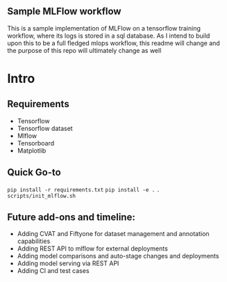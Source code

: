 ## Sample MLFlow workflow
This is a sample implementation of MLFlow on a tensorflow training workflow, where its logs is stored in a sql database. As I intend to build upon this to be a full fledged mlops workflow, this readme will change and the purpose of this repo will ultimately change as well

# Intro

## Requirements
* Tensorflow
* Tensorflow dataset
* Mlflow
* Tensorboard 
* Matplotlib

## Quick Go-to
`pip install -r requirements.txt`
`pip install -e .`
`. scripts/init_mlflow.sh`

## Future add-ons and timeline:
* Adding CVAT and Fiftyone for dataset management and annotation capabilities
* Adding REST API to mlflow for external deployments
* Adding model comparisons and auto-stage changes and deployments
* Adding model serving via REST API
* Adding CI and test cases